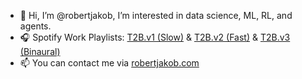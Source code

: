 - 👋 Hi, I’m @robertjakob, I’m interested in data science, ML, RL, and agents.
- 🎧 Spotify Work Playlists: [T2B.v1 (Slow)](https://open.spotify.com/playlist/7kiFt9ZeVeLLsmNB3gMM7J?si=6f2d04bcfb6d4e35) & [T2B.v2 (Fast)](https://open.spotify.com/playlist/3wEUCfV7an0nXnaQnbZU0h?si=0379efeadd544d15) & [T2B.v3 (Binaural)](https://open.spotify.com/playlist/5r0p2OK529SZd6dq9j5IwX?si=a556542bf65c4289)
- 📫 You can contact me via [robertjakob.com](https://robertjakob.com)
